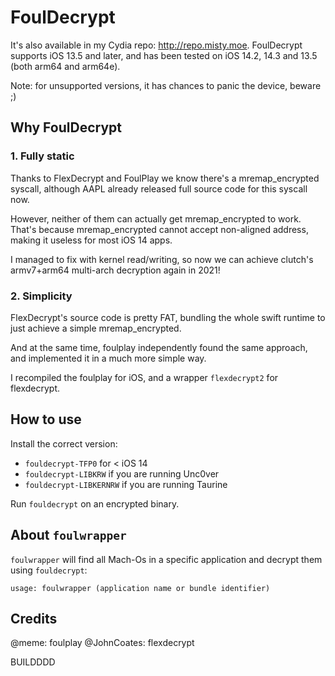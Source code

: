 # FoulDecrypt

It's also available in my Cydia repo: http://repo.misty.moe. FoulDecrypt supports iOS 13.5 and later, and has been tested on iOS 14.2, 14.3 and 13.5 (both arm64 and arm64e).

Note: for unsupported versions, it has chances to panic the device, beware ;)

## Why FoulDecrypt

### 1. Fully static

Thanks to FlexDecrypt and FoulPlay we know there's a mremap_encrypted syscall, although AAPL already released full source code for this syscall now.

However, neither of them can actually get mremap_encrypted to work. That's because mremap_encrypted cannot accept non-aligned address, making it useless for most iOS 14 apps.

I managed to fix with kernel read/writing, so now we can achieve clutch's armv7+arm64 multi-arch decryption again in 2021!

### 2. Simplicity

FlexDecrypt's source code is pretty FAT, bundling the whole swift runtime to just achieve a simple mremap_encrypted.

And at the same time, foulplay independently found the same approach, and implemented it in a much more simple way.

I recompiled the foulplay for iOS, and a wrapper `flexdecrypt2` for flexdecrypt.

## How to use

Install the correct version:
- `fouldecrypt-TFP0` for < iOS 14
- `fouldecrypt-LIBKRW` if you are running Unc0ver
- `fouldecrypt-LIBKERNRW` if you are running Taurine

Run `fouldecrypt` on an encrypted binary.

## About `foulwrapper`

`foulwrapper` will find all Mach-Os in a specific application and decrypt them using `fouldecrypt`:

`usage: foulwrapper (application name or bundle identifier)`

## Credits
@meme: foulplay
@JohnCoates: flexdecrypt

BUILDDDD
